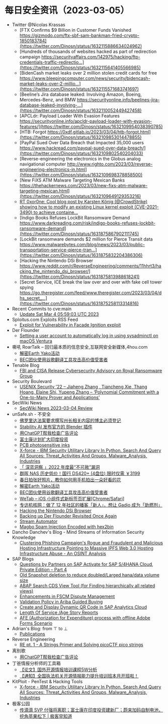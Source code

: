 # 每日安全资讯（2023-03-05）

- Twitter @Nicolas Krassas
  - [FTX Confirms $9 Billion in Customer Funds Vanished https://gizmodo.com/ftx-sbf-sam-bankman-fried-crypto-1850183784](https://twitter.com/Dinosn/status/1632115886634024962)
  - [Hundreds of thousands of websites hacked as part of redirection campaign https://securityaffairs.com/142975/hacking/ftp-credentials-traffic-redirectio...](https://twitter.com/Dinosn/status/1632115641405566985)
  - [BidenCash market leaks over 2 million stolen credit cards for free https://www.bleepingcomputer.com/news/security/bidencash-market-leaks-over-2-millio...](https://twitter.com/Dinosn/status/1632115571683741697)
  - [Beeline’s Jira database leaked: Involving Amazon, Boeing, Mercedes-Benz, and BMW https://securityonline.info/beelines-jira-database-leaked-involving-...](https://twitter.com/Dinosn/status/1632110052449427458)
  - [APCLdr: Payload Loader With Evasion Features https://securityonline.info/apcldr-payload-loader-with-evasion-features/](https://twitter.com/Dinosn/status/1632109954038390785)
  - [HTB: Forgot https://0xdf.gitlab.io/2023/03/04/htb-forgot.html](https://twitter.com/Dinosn/status/1632109853014478855)
  - [PayPal Sued Over Data Breach that Impacted 35,000 users https://www.hackread.com/paypal-sued-over-data-breach/](https://twitter.com/Dinosn/status/1632109802540204033)
  - [Reverse-engineering the electronics in the Globus analog navigational computer http://www.righto.com/2023/03/reverse-engineering-electronics-in.html](https://twitter.com/Dinosn/status/1632109698378858500)
  - [New FiXS ATM Malware Targeting Mexican Banks https://thehackernews.com/2023/03/new-fixs-atm-malware-targeting-mexican.html](https://twitter.com/Dinosn/status/1632109649129353216)
  - [RT 0xor0ne: Cool blog post by Karsten König (@CrowdStrike) showing how to modify an existing Linux kernel exploit (CVE-2021-3490) to achieve containe...](https://twitter.com/0xor0ne/status/1631935016988016640)
  - [Indigo Books Refuses LockBit Ransomware Demand https://www.darkreading.com/risk/indigo-books-refuses-lockbit-ransomware-demand](https://twitter.com/Dinosn/status/1631875867902111745)
  - [LockBit ransomware demands $2 million for Pierce Transit data https://www.malwarebytes.com/blog/news/2023/03/public-transportation-service-pierce-tran...](https://twitter.com/Dinosn/status/1631875832204386306)
  - [Hacking the Nintendo DSi Browser https://www.reddit.com/r/ReverseEngineering/comments/11hhrt3/hacking_the_nintendo_dsi_browser/](https://twitter.com/Dinosn/status/1631875813988618241)
  - [Secret Service, ICE break the law over and over with fake cell tower spying https://go.theregister.com/feed/www.theregister.com/2023/03/04/dhs_secret_...](https://twitter.com/Dinosn/status/1631875258113314816)
- Recent Commits to cve:main
  - [Update Sat Mar  4 05:59:03 UTC 2023](https://github.com/trickest/cve/commit/24487876142712c2510b7ad3a08bc1d826fbfc06)
- Sploitus.com Exploits RSS Feed
  - [Exploit for Vulnerability in Facade Ignition exploit](https://sploitus.com/exploit?id=85CC8F81-2E10-5C33-80A8-0F7EA5C645F0&utm_source=rss&utm_medium=rss)
- Der Flounder
  - [Setting a user account to automatically log in using sysadminctl on macOS Ventura](https://derflounder.wordpress.com/2023/03/04/setting-a-user-account-to-automatically-log-in-using-sysadminctl-on-macos-ventura/)
- 嘶吼 RoarTalk – 回归最本质的信息安全,互联网安全新媒体,4hou.com
  - [解密Earth Yako活动](https://www.4hou.com/posts/4Kln)
  - [BEC团伙使用谷歌翻译工具攻击高价值受害者](https://www.4hou.com/posts/8YGL)
- Tenable Blog
  - [FBI and CISA Release Cybersecurity Advisory on Royal Ransomware Group](https://www.tenable.com/blog/fbi-and-cisa-release-cybersecurity-advisory-on-royal-ransomware-group)
- Security Boulevard
  - [USENIX Security ’22 – Jiaheng Zhang , Tiancheng Xie,  Thang Hoang, Elaine Shi, Yupeng Zhang – ‘Polynomial Commitment with a One-to-Many Prover and Applications’](https://securityboulevard.com/2023/03/usenix-security-22-jiaheng-zhang-tiancheng-xie-thang-hoang-elaine-shi-yupeng-zhang-polynomial-commitment-with-a-one-to-many-prover-and-applications/)
- SecWiki News
  - [SecWiki News 2023-03-04 Review](http://www.sec-wiki.com/?2023-03-04)
- unSafe.sh - 不安全
  - [佛罗里达法案要求撰写州长相关内容的博主必须登记](https://buaq.net/go-151990.html)
  - [Stability AI 发布官方的 Blender 插件](https://buaq.net/go-151991.html)
  - [用ChatGPT帮我检查广告评论](https://buaq.net/go-151974.html)
  - [富士康计划扩大印度投资](https://buaq.net/go-151992.html)
  - [PCB photosensitive inks](https://buaq.net/go-151962.html)
  - [X-force - IBM Security Utilitary Library In Python. Search And Query All Sources: Threat_Activities And Groups, Malware_Analysis, Industries](https://buaq.net/go-151956.html)
  - [「 深蓝洞察 」2022 年度最“不可赦”漏洞](https://buaq.net/go-151950.html)
  - [群晖 NAS 历史低价！国行 DS420+ (4盘位) 限时仅需 ￥3199](https://buaq.net/go-151975.html)
  - [春日拍张好照片，教你如何用手机拍出一朵好看的花](https://buaq.net/go-151945.html)
  - [解密Earth Yako活动](https://buaq.net/go-151938.html)
  - [BEC团伙使用谷歌翻译工具攻击高价值受害者](https://buaq.net/go-151939.html)
  - [WeTab – iOS 小组件式新标签页扩展[Chrome/Safari]](https://buaq.net/go-151940.html)
  - [专访机核网：做了 12 年社区的播客「新人」，想让 Gadio 成为「助燃剂」](https://buaq.net/go-151933.html)
  - [Hacking the Nintendo DSi Browser](https://buaq.net/go-151913.html)
  - [Backing up Der Flounder Revisited Once Again](https://buaq.net/go-151912.html)
  - [Stream Automator](https://buaq.net/go-151989.html)
  - [Magbo Spam Injection Encoded with hex2bin](https://buaq.net/go-151911.html)
- Dancho Danchev's Blog - Mind Streams of Information Security Knowledge
  - [Clustering Phishing Campaign's Rogue and Fraudulent and Malicious Hosting Infrastructure Pointing to Massive IPFS Web 3.0 Hosting Infrastructure Abuse - An OSINT Analysis](https://ddanchev.blogspot.com/2023/03/clustering-phishing-campaigns-rogue-and.html)
- SAP Blogs
  - [Questions by Partners on SAP Activate for SAP S/4HANA Cloud, Private Edition – Part 4](https://blogs.sap.com/2023/03/04/questions-by-partners-on-sap-activate-for-sap-s-4hana-cloud-private-edition-part-4/)
  - [Old Snapshot deletion to reduce doubled/Larged hana/data volume size](https://blogs.sap.com/2023/03/04/old-snapshot-deletion-to-reduce-doubled-larged-hana-data-volume-size/)
  - [ABAP Search CDS View Tool (for Finding hierarchically all related views)](https://blogs.sap.com/2023/03/04/abap-search-cds-view-tool-for-finding-hierarchically-all-related-views/)
  - [Enhancements in FSCM Dispute Management](https://blogs.sap.com/2023/03/04/enhancements-in-fscm-dispute-management/)
  - [Validation Policy in Ariba Guided Buying](https://blogs.sap.com/2023/03/04/validation-policy-in-ariba-guided-buying/)
  - [Create and Display Dynamic QR Code in SAP Analytics Cloud](https://blogs.sap.com/2023/03/04/create-and-display-dynamic-qr-code-in-sap-analytics-cloud/)
  - [Length Of Service /Age Story Reports](https://blogs.sap.com/2023/03/04/length-of-service-age-story-reports/)
  - [AFE (Authorization for Expenditure) process with offline Adobe Forms Scenario](https://blogs.sap.com/2023/03/04/afe-authorization-for-expenditure-process-with-offline-adobe-forms-scenario/)
- Adrian's Blog: from ⊤ to ⊥
  - [Publications](https://adrianherrera.github.io/publications/)
- Reverse Engineering
  - [RE pt. 1 - A Strings Primer and Solving picoCTF pico strings](https://www.reddit.com/r/ReverseEngineering/comments/11i8jr0/re_pt_1_a_strings_primer_and_solving_picoctf_pico/)
- 离别歌
  - [用ChatGPT帮我检查广告评论](https://www.leavesongs.com/THINK/using-chatgpt-for-antispam.html)
- 丁爸情报分析师的工具箱
  - [【论文】国外开源情报培训课程5W分析](https://mp.weixin.qq.com/s?__biz=MzI2MTE0NTE3Mw==&mid=2651135178&idx=1&sn=9c2dee0ca3ee1d8bfffe56a7a1227061&chksm=f1af6bf0c6d8e2e6c82bb363de0916a8ab4bee0acaa0df6dbc440bda7b4bda17b30b685ea656&scene=58&subscene=0#rd)
  - [【通知】全国执法机关开源情报能力提升培训班本月开班啦！](https://mp.weixin.qq.com/s?__biz=MzI2MTE0NTE3Mw==&mid=2651135178&idx=2&sn=fb9914c56ec841a4dc85df0bceee544b&chksm=f1af6bf0c6d8e2e62e8f5b3d31eab83474dcab071fc9310c0726c513761c54e8d21e0253d484&scene=58&subscene=0#rd)
- KitPloit - PenTest & Hacking Tools
  - [X-force - IBM Security Utilitary Library In Python. Search And Query All Sources: Threat_Activities And Groups, Malware_Analysis, Industries](http://www.kitploit.com/2023/03/x-force-ibm-security-utilitary-library.html)
- 极客公园
  - [传滴滴 SVP 付强将离职；富士康在印度投资建新厂；蔚来加码自制电池，挖角苹果松下 | 极客早知道](https://mp.weixin.qq.com/s?__biz=MTMwNDMwODQ0MQ==&mid=2652984066&idx=1&sn=a51fdb239fa95d2adf987ab7c5e0dacb&chksm=7e542eb44923a7a2116ecc54544c5ede7c23b4d7ccac0e94ca6e788894815b59bc9ba905d072&scene=58&subscene=0#rd)
